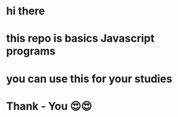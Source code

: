 # hi there 
# this repo is basics Javascript programs
# you can use this for your studies
# Thank - You 😍😍
